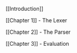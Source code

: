 [[Introduction]]

[[Chapter 1]] - The Lexer

[[Chapter 2]] - The Parser

[[Chapter 3]] - Evaluation
